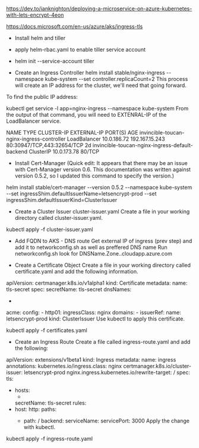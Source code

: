 https://dev.to/ianknighton/deploying-a-microservice-on-azure-kubernetes-with-lets-encrypt-4eon

https://docs.microsoft.com/en-us/azure/aks/ingress-tls

* Install helm and tiller

* apply helm-rbac.yaml to enable tiller service account

* helm init --service-account tiller

* Create an Ingress Controller
helm install stable/nginx-ingress --namespace kube-system --set controller.replicaCount=2
This process will create an IP address for the cluster, we'll need that going forward.

To find the public IP address:

kubectl get service -l app=nginx-ingress --namespace kube-system
From the output of that command, you will need to EXTENRAL-IP of the LoadBalancer service.

NAME                                              TYPE           CLUSTER-IP    EXTERNAL-IP      PORT(S)                      AGE
invincible-toucan-nginx-ingress-controller        LoadBalancer   10.0.186.72   192.167.15.243   80:30947/TCP,443:32654/TCP   2d
invincible-toucan-nginx-ingress-default-backend   ClusterIP      10.0.173.78   <none>           80/TCP 

* Install Cert-Manager
(Quick edit: It appears that there may be an issue with Cert-Manager version 0.6. This documentation was written against version 0.5.2, so I updated this command to specify the version.)

helm install stable/cert-manager --version 0.5.2 --namespace kube-system --set ingressShim.defaultIssuerName=letsencrypt-prod --set ingressShim.defaultIssuerKind=ClusterIssuer

* Create a Cluster Issuer cluster-issuer.yaml
Create a file in your working directory called cluster-issuer.yaml.

kubectl apply -f cluster-issuer.yaml

* Add FQDN to AKS - DNS route
 Get external IP of ingress (prev step) and add it to networkconfig.sh as well as preffered DNS name
 Run networkconfig.sh
 look for DNSName.Zone..cloudapp.azure.com

* Create a Certificate Object
Create a file in your working directory called certificate.yaml and add the following information.

apiVersion: certmanager.k8s.io/v1alpha1
kind: Certificate
metadata:
  name: tls-secret
spec:
  secretName: tls-secret
  dnsNames:
  - <url>
  acme:
    config:
    - http01:
        ingressClass: nginx
      domains:
      - <url>
  issuerRef:
    name: letsencrypt-prod
    kind: ClusterIssuer
Use kubectl to apply this certificate.

kubectl apply -f certificates.yaml

* Create an Ingress Route
Create a file called ingress-route.yaml and add the following:

apiVersion: extensions/v1beta1
kind: Ingress
metadata:
  name: ingress
  annotations:
    kubernetes.io/ingress.class: nginx
    certmanager.k8s.io/cluster-issuer: letsencrypt-prod
    nginx.ingress.kubernetes.io/rewrite-target: /
spec:
  tls:
  - hosts:
    - <url>
    secretName: tls-secret
  rules:
  - host: <url>
    http:
      paths:
      - path: /
        backend:
          serviceName: <service-name>
          servicePort: 3000
Apply the change with kubectl.

kubectl apply -f ingress-route.yaml

